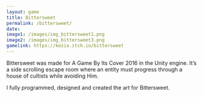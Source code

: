 ```yaml
---
layout: game
title: Bittersweet
permalink: /bittersweet/
date: 
image1: /images/img_bittersweet1.png
image2: /images/img_bittersweet3.png
gamelink: https://kezia.itch.io/bittersweet
---
```


Bittersweet was made for A Game By Its Cover 2016 in the Unity engine. It’s a side scrolling escape room where an entity must progress through a house of cultists while avoiding Him. 

I fully programmed, designed and created the art for Bittersweet.



